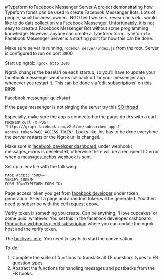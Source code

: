#Typeform to Facebook Messenger Server
A project demonstrating how Typeform forms can be used to create Facebook Messenger Bots. Lots of people, small business owners, NGO field workers, researchers etc. would like to do data collection via Facebook Messenger. Unfortunately, it is not easy to create a Facebook Messenger Bot without some programming knowledge. However, anyone can create a Typeform form. Typeform to Facebook Messenger Server is a starting point for how this can be done.

Make sure server is running, `nodemon server/index.js` from the root.
Server is configured to run on port 3000

Start up ngrok: `ngrok http 3000`

Ngrok changes the baseUrl on each startup, so you'll have to update your facebook messenger webhooks callback url for your messenger app whenever you restart it. This can be done via 'edit subscriptions' [on this page](https://developers.facebook.com/apps/1839348233033683/webhooks/)

[Facebook messenger quickstart](https://developers.facebook.com/docs/messenger-platform/getting-started/quick-start)

If the page messenger is not pinging the server try this [SO thread](https://stackoverflow.com/questions/36803570/facebook-messenger-webhook-setup-but-not-triggered?utm_medium=organic&utm_source=google_rich_qa&utm_campaign=google_rich_qa)

Especially, make sure the app is connected to the page, do this with a curl request `curl -X POST "https://graph.facebook.com/v2.6/me/subscribed_apps?access_token=PAGE_ACCESS_TOKEN"`. Looks like this has to be done everytime the server restarts or the Ngrok url is changed.

Make sure in [facebook developer dashboard](https://developers.facebook.com/apps/1839348233033683/messenger/settings/), under webhooks, messages_echos is deselected, otherwise there will be a reciepient ID error when a messages_echos webhook is sent.

Set up a .env file with the following:

```
PAGE_ACCESS_TOKEN=
VERIFY_TOKEN=
FORM_ID=<TYPEFORM_FORM_ID>
```

Page access token you get from [facebook developer](https://developers.facebook.com/apps/1839348233033683/messenger/settings/) under token generation. Select a page and a random token will be generated. You then need to subscribe with the curl request above.

Verify token is something you create. Can be anything, 'i love cupcakes' or some uuid, whatever. You set this in the facebook developer dashboard. [Products> webhooks> edit subscription](https://developers.facebook.com/apps/1839348233033683/webhooks/) where you can update the ngrok host and the verify token.

The [bot lives here](https://www.facebook.com/typeform.messenger). You need to say hi to start the conversation.

To-do:

1. Complete the suite of functions to translate all TF questions types to FB question types.
2. Abstract the functions for handling messages and postbacks from the FB hooks.
